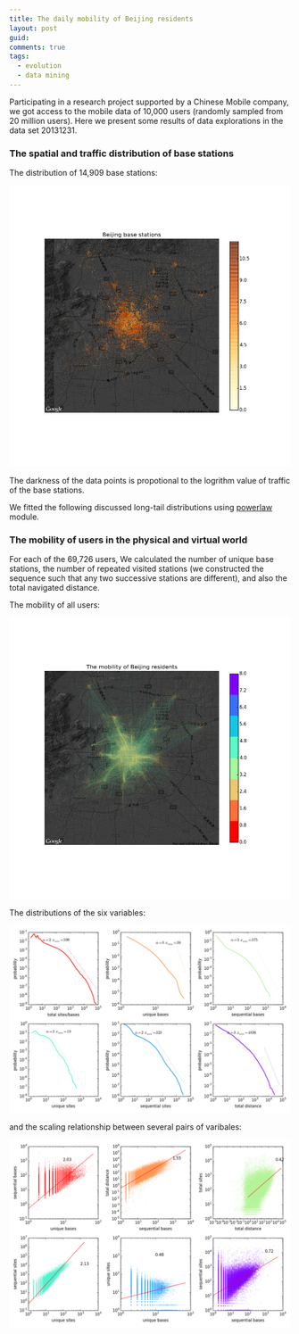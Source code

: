 ```yaml
---
title: The daily mobility of Beijing residents
layout: post
guid:
comments: true
tags:
  - evolution
  - data mining
---
```



Participating in a research project supported by a Chinese Mobile company, we got access to the mobile data of 10,000 users (randomly sampled from 20 million users). Here we present some results of data explorations in the data set 20131231. 

### The spatial and traffic distribution of base stations

The distribution of 14,909 base stations:

![basemap](/media/files/2014-03-22-The-daily-mobility-of-Beijing-residents/basemap.png)

The darkness of the data points is propotional to the logrithm value of traffic of the base stations. 

We fitted the following discussed long-tail distributions using [powerlaw](https://pypi.python.org/pypi/powerlaw) module.

### The mobility of users in the physical and virtual world 

For each of the 69,726 users, We calculated the number of unique base stations, the number of repeated visited stations (we constructed the sequence such that any two successive stations are different), and also the total navigated distance. 

The mobility of all users:

![navigation2](/media/files/2014-03-22-The-daily-mobility-of-Beijing-residents/navigation2.png)

The distributions of the six variables:

![navigationDist.png](/media/files/2014-03-22-The-daily-mobility-of-Beijing-residents/navigationDist.png)

and the scaling relationship between several pairs of varibales:

![allometric.png](/media/files/2014-03-22-The-daily-mobility-of-Beijing-residents/allometric.png)


